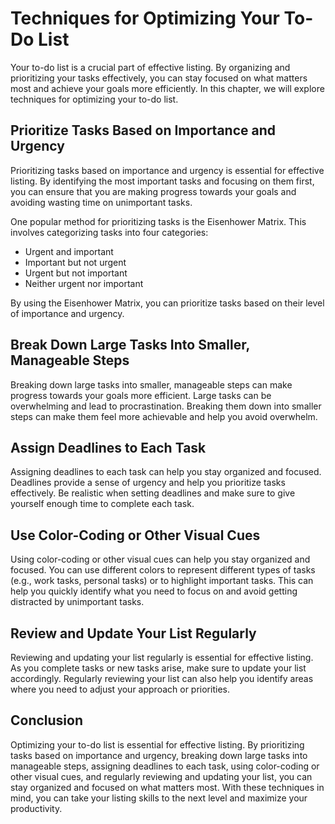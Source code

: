 Techniques for Optimizing Your To-Do List
====================================================================================================

Your to-do list is a crucial part of effective listing. By organizing and prioritizing your tasks effectively, you can stay focused on what matters most and achieve your goals more efficiently. In this chapter, we will explore techniques for optimizing your to-do list.

Prioritize Tasks Based on Importance and Urgency
------------------------------------------------

Prioritizing tasks based on importance and urgency is essential for effective listing. By identifying the most important tasks and focusing on them first, you can ensure that you are making progress towards your goals and avoiding wasting time on unimportant tasks.

One popular method for prioritizing tasks is the Eisenhower Matrix. This involves categorizing tasks into four categories:

* Urgent and important
* Important but not urgent
* Urgent but not important
* Neither urgent nor important

By using the Eisenhower Matrix, you can prioritize tasks based on their level of importance and urgency.

Break Down Large Tasks Into Smaller, Manageable Steps
-----------------------------------------------------

Breaking down large tasks into smaller, manageable steps can make progress towards your goals more efficient. Large tasks can be overwhelming and lead to procrastination. Breaking them down into smaller steps can make them feel more achievable and help you avoid overwhelm.

Assign Deadlines to Each Task
-----------------------------

Assigning deadlines to each task can help you stay organized and focused. Deadlines provide a sense of urgency and help you prioritize tasks effectively. Be realistic when setting deadlines and make sure to give yourself enough time to complete each task.

Use Color-Coding or Other Visual Cues
-------------------------------------

Using color-coding or other visual cues can help you stay organized and focused. You can use different colors to represent different types of tasks (e.g., work tasks, personal tasks) or to highlight important tasks. This can help you quickly identify what you need to focus on and avoid getting distracted by unimportant tasks.

Review and Update Your List Regularly
-------------------------------------

Reviewing and updating your list regularly is essential for effective listing. As you complete tasks or new tasks arise, make sure to update your list accordingly. Regularly reviewing your list can also help you identify areas where you need to adjust your approach or priorities.

Conclusion
----------

Optimizing your to-do list is essential for effective listing. By prioritizing tasks based on importance and urgency, breaking down large tasks into manageable steps, assigning deadlines to each task, using color-coding or other visual cues, and regularly reviewing and updating your list, you can stay organized and focused on what matters most. With these techniques in mind, you can take your listing skills to the next level and maximize your productivity.
